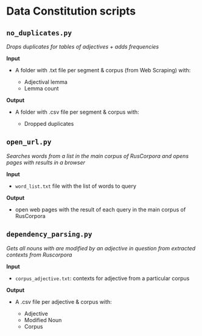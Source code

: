 # Data Constitution scripts

## `no_duplicates.py` 

*Drops duplicates for tables of adjectives + adds frequencies*

**Input**

- A folder with .txt file per segment & corpus (from Web Scraping) with: 

    - Adjectival lemma
    - Lemma count

**Output**

- A folder with .csv file per segment & corpus with: 

    - Dropped duplicates

## `open_url.py` 

*Searches words from a list in the main corpus of RusCorpora and opens pages with results in a browser*

**Input**

- `word_list.txt` file with the list of words to query

**Output**

- open web pages with the result of each query in the main corpus of RusCorpora

## `dependency_parsing.py` 

*Gets all nouns with are modified by an adjective in question from extracted contexts from Ruscorpora*

**Input**

- `corpus_adjective.txt`: contexts for adjective from a particular corpus

**Output**

- A .csv file per adjective & corpus with: 

    - Adjective
    - Modified Noun
    - Corpus